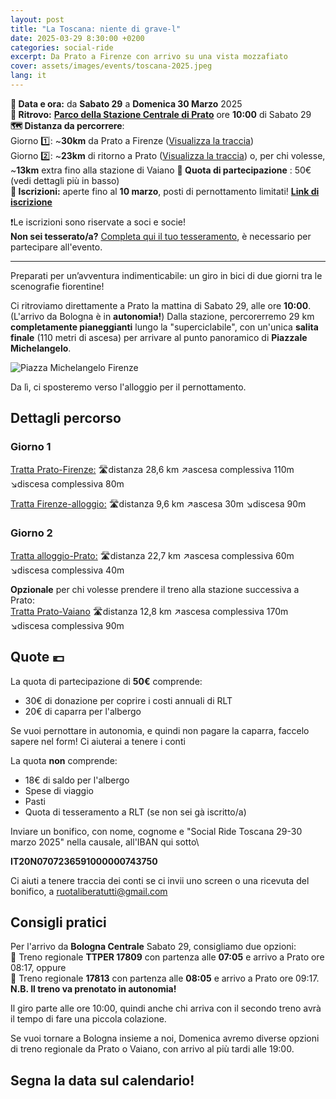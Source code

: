 ```yaml
---
layout: post
title: "La Toscana: niente di grave-l"
date: 2025-03-29 8:30:00 +0200
categories: social-ride
excerpt: Da Prato a Firenze con arrivo su una vista mozzafiato
cover: assets/images/events/toscana-2025.jpeg
lang: it
---
```

**📅 Data e ora:** da **Sabato 29** a **Domenica 30 Marzo** 2025\
**📍 Ritrovo:** [**Parco della Stazione Centrale di Prato**](https://maps.app.goo.gl/Z4NRvMWaHt3YVcm97) ore **10:00** di Sabato 29\
**🗺️ Distanza da percorrere**:\
Giorno 1️⃣: ~**30km** da Prato a Firenze ([Visualizza la traccia](https://www.komoot.com/it-it/tour/2072737891?share_token=aF7cvIPwfg84yLwMEMKNwEs3jEUMOWzWNqIob2HQCLxUZSzSvT&ref=wtd))\
Giorno 2️⃣: ~**23km** di ritorno a Prato ([Visualizza la traccia](https://www.komoot.com/it-it/tour/2084438986?share_token=aUnCUFBqvVk0OHnWCaR6zOIzdwNazOZZP5SkhiHidJzdKaiZ9w&ref=wtd)) o, per chi volesse, ~**13km** extra fino alla stazione di Vaiano
**💸 Quota di partecipazione** : 50€ (vedi dettagli più in basso)\
**📝 Iscrizioni:** aperte fino al **10 marzo**, posti di pernottamento limitati! [**Link di iscrizione**](https://docs.google.com/forms/d/e/1FAIpQLSe6qEyH_ZoAIFFjiVia2u93mpYRWgnASLGEwgytS7ssYgzzZg/viewform?usp=header)

❗Le iscrizioni sono riservate a soci e socie!\
**Non sei tesserato/a?** [Completa qui il tuo tesseramento](https://ruota-libera-tutti.github.io/tesseramento), è necessario per partecipare all'evento.

---

Preparati per un’avventura indimenticabile: un giro in bici di due giorni tra le scenografie fiorentine!

Ci ritroviamo direttamente a Prato la mattina di Sabato 29, alle ore **10:00**. (L'arrivo da Bologna è in **autonomia!**)
Dalla stazione, percorerremo 29 km **completamente pianeggianti** lungo la "superciclabile", con un'unica **salita finale** (110 metri di ascesa) per arrivare al punto panoramico di **Piazzale Michelangelo**.

![Piazza Michelangelo Firenze](https://github.com/user-attachments/assets/ee944a3f-d39d-45a6-be80-3d591ee6d0db)

Da lì, ci sposteremo verso l'alloggio per il pernottamento.

## Dettagli percorso
### Giorno 1
[Tratta Prato-Firenze:](https://www.komoot.com/it-it/tour/2072737891?share_token=aF7cvIPwfg84yLwMEMKNwEs3jEUMOWzWNqIob2HQCLxUZSzSvT&ref=wtd)
🛣️distanza 28,6 km
↗️ascesa complessiva 110m
↘️discesa complessiva 80m

[Tratta Firenze-alloggio:](https://www.komoot.com/it-it/tour/2093394038?share_token=a8m0J61F90ZapRXKAT8mPYHjstE7km4hrtlO4zLUDPTzIUOzWo&ref=wtd)
🛣️distanza 9,6 km
↗️ascesa 30m
↘️discesa 90m

### Giorno 2
[Tratta alloggio-Prato:](https://www.komoot.com/it-it/tour/2072737891?share_token=aF7cvIPwfg84yLwMEMKNwEs3jEUMOWzWNqIob2HQCLxUZSzSvT&ref=wtd)
🛣️distanza 22,7 km
↗️ascesa complessiva 60m
↘️discesa complessiva 40m

**Opzionale** per chi volesse prendere il treno alla stazione successiva a Prato:\
[Tratta Prato-Vaiano](https://www.komoot.com/it-it/tour/2093394038?share_token=a8m0J61F90ZapRXKAT8mPYHjstE7km4hrtlO4zLUDPTzIUOzWo&ref=wtd)
🛣️distanza 12,8 km
↗️ascesa complessiva 170m
↘️discesa complessiva 90m

## Quote 💶
La quota di partecipazione di **50€** comprende:
- 30€ di donazione per coprire i costi annuali di RLT
- 20€ di caparra per l'albergo

Se vuoi pernottare in autonomia, e quindi non pagare la caparra, faccelo sapere nel form! Ci aiuterai a tenere i conti

La quota **non** comprende:
- 18€ di saldo per l'albergo
- Spese di viaggio
- Pasti
- Quota di tesseramento a RLT (se non sei gà iscritto/a)

Inviare un bonifico, con nome, cognome e "Social Ride Toscana 29-30 marzo 2025" nella causale, all'IBAN qui sotto\

**IT20N0707236591000000743750**

Ci aiuti a tenere traccia dei conti se ci invii uno screen o una ricevuta del bonifico, a [ruotaliberatutti@gmail.com](mailto:ruotaliberatutti@gmail.com)

## Consigli pratici
Per l'arrivo da **Bologna Centrale** Sabato 29, consigliamo due opzioni:\
🚅 Treno regionale **TTPER 17809** con partenza alle **07:05** e arrivo a Prato ore 08:17, oppure\
🚅 Treno regionale **17813** con partenza alle **08:05** e arrivo a Prato ore 09:17.\
**N.B. Il treno va prenotato in autonomia!**

Il giro parte alle ore 10:00, quindi anche chi arriva con il secondo treno avrà il tempo di fare una piccola colazione.

Se vuoi tornare a Bologna insieme a noi, Domenica avremo diverse opzioni di treno regionale da Prato o Vaiano, con arrivo al più tardi alle 19:00.

## Segna la data sul calendario!
